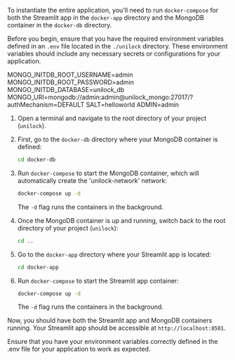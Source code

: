 To instantiate the entire application, you'll need to run `docker-compose` for both the Streamlit app in the `docker-app` directory and the MongoDB container in the `docker-db` directory.

Before you begin, ensure that you have the required environment variables defined in an `.env` file located in the `./unilock` directory. These environment variables should include any necessary secrets or configurations for your application.

MONGO_INITDB_ROOT_USERNAME=admin
MONGO_INITDB_ROOT_PASSWORD=admin
MONGO_INITDB_DATABASE=unilock_db
MONGO_URI=mongodb://admin:admin@unilock_mongo:27017/?authMechanism=DEFAULT
SALT=helloworld
ADMIN=admin

1. Open a terminal and navigate to the root directory of your project (`unilock`).

2. First, go to the `docker-db` directory where your MongoDB container is defined:

   ```bash
   cd docker-db
   ```

3. Run `docker-compose` to start the MongoDB container, which will automatically create the 'unilock-network' network:

   ```bash
   docker-compose up -d
   ```

   The `-d` flag runs the containers in the background.

4. Once the MongoDB container is up and running, switch back to the root directory of your project (`unilock`):

   ```bash
   cd ..
   ```

5. Go to the `docker-app` directory where your Streamlit app is located:

   ```bash
   cd docker-app
   ```

6. Run `docker-compose` to start the Streamlit app container:

   ```bash
   docker-compose up -d
   ```

   The `-d` flag runs the containers in the background.

Now, you should have both the Streamlit app and MongoDB containers running. Your Streamlit app should be accessible at `http://localhost:8501`.

Ensure that you have your environment variables correctly defined in the .env file for your application to work as expected.